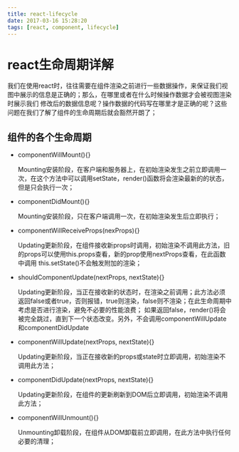 ```yaml
---
title: react-lifecycle
date: 2017-03-16 15:28:20
tags: [react, component, lifecycle]
---
```


# react生命周期详解
  我们在使用react时，往往需要在组件渲染之前进行一些数据操作，来保证我们视图中展示的信息是正确的；那么，在哪里或者在什么时候操作数据才会被视图渲染时展示我们
修改后的数据信息呢？操作数据的代码写在哪里才是正确的呢？这些问题在我们了解了组件的生命周期后就会豁然开朗了；

<!--more-->

## 组件的各个生命周期
* componentWillMount(){}

  Mounting安装阶段，在客户端和服务器上，在初始渲染发生之前立即调用一次，在这个方法中可以调用setState，render()函数将会渲染最新的的状态，但是只会执行一次；
    
* componentDidMount(){}

  Mounting安装阶段，只在客户端调用一次，在初始渲染发生后立即执行；
    
* componentWillReceiveProps(nexProps){}

  Updating更新阶段，在组件接收新props时调用，初始渲染不调用此方法，旧的props可以使用this.props查看，新的prop使用nextProps查看，在此函数中调用
this.setState()不会触发附加的渲染；
    
* shouldComponentUpdate(nextProps, nextState){}

  Updating更新阶段，当正在接收新的状态时，在渲染之前调用；此方法必须返回false或者true，否则报错，true则渲染，false则不渲染；在此生命周期中考虑是否进行渲染，避免不必要的性能浪费；
如果返回false，render()将会被完全跳过，直到下一个状态改变。另外，不会调用componentWillUpdate和componentDidUpdate

* componentWillUpdate(nextProps, nextState){}

  Updating更新阶段，当正在接收新的props或state时立即调用，初始渲染不调用此方法；

* componentDidUpdate(nextProps, nextState){}
    
  Updating更新阶段，在组件的更新刷新到DOM后立即调用，初始渲染不调用此方法；
    
* componentWillUnmount(){}

  Unmounting卸载阶段，在组件从DOM卸载前立即调用，在此方法中执行任何必要的清理；
